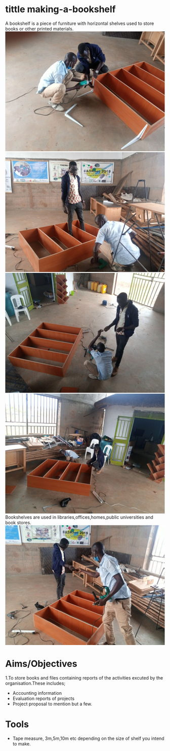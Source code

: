 # tittle making-a-bookshelf

A bookshelf is a piece of furniture with horizontal shelves used to store books or other printed materials. 
![](images/bookself-pic1.jpg)
![](images/bookself-pic2.jpg)
![](images/bookself-pic3.jpg)
![](images/bookself-pic4.jpg)
Bookshelves are used in libraries,offices,homes,public universities and book stores.
![](images/bookself-pic5.jpg)
 # Aims/Objectives
1.To store books and files containing reports of the activities excuted by the organisation.These includes;
- Accounting information
- Evaluation reports of projects
- Project proposal to mention but a few.
# Tools
- Tape measure, 3m,5m,10m etc depending on the size of shelf you intend to make.


